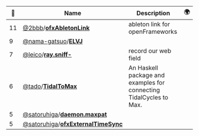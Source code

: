 |:star2: | Name | Description | 🌍|
|---|---|---|---|
|11|[@2bbb](https://github.com/2bbb)/[**ofxAbletonLink**](https://github.com/2bbb/ofxAbletonLink)|ableton link for openFrameworks||
|9|[@nama-gatsuo](https://github.com/nama-gatsuo)/[**ELVJ**](https://github.com/nama-gatsuo/ELVJ)|||
|7|[@leico](https://github.com/leico)/[**ray.sniff-**](https://github.com/leico/ray.sniff-)|record our web field||
|6|[@tado](https://github.com/tado)/[**TidalToMax**](https://github.com/tado/TidalToMax)|An Haskell package and examples for connecting TidalCycles to Max. ||
|5|[@satoruhiga](https://github.com/satoruhiga)/[**daemon.maxpat**](https://github.com/satoruhiga/daemon.maxpat)|||
|5|[@satoruhiga](https://github.com/satoruhiga)/[**ofxExternalTimeSync**](https://github.com/satoruhiga/ofxExternalTimeSync)|||

